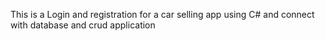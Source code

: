 This is a Login and registration for a car selling app using C# and connect with database and crud application
